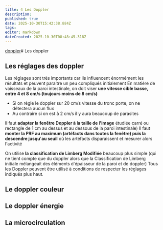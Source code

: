 ```yaml
---
title: 4 Les Doppler
description: 
published: true
date: 2025-10-30T15:42:38.884Z
tags: 
editor: markdown
dateCreated: 2025-10-30T08:48:45.318Z
---
```


[doppler](/bases/paroi_inflammee/doppler)# Les doppler
## Les réglages des doppler
Les réglages sont très importants car ils influencent énormément les résultats et peuvent paraitre un peu compliqués initialement
En matière de vaisseaux de la paroi intestinale, on doit viser **une vitesse cible basse, entre 4 et 8 cm/s (toujours moins de 8 cm/s)**

- Si on règle le doppler sur 20 cm/s vitesse du tronc porte, on ne détectera aucun flux 
- Au contraire si on est à 2 cm/s il y aura beaucoup de parasites

Il faut **adapter la fenêtre Doppler à la taille de l'image** étudiée carré ou rectangle de 1 cm au dessus et au dessous de la paroi intestinale)
Il faut **monter la PRF au maximum (artéfacts dans toutes la fenêtre) puis la descendre jusqu'au seuil** où les artéfacts disparaissent et mesurer alors l'activité

On utilise **la classification de Limberg Modifiée** beaucoup plus simple (qui ne tient compte que du doppler alors que la Classification de Limberg initiale mélangeait des éléments d'épaisseur de la paroi et de doppler)
Tous les Doppler peuvent être utilisé à conditions de respecter les réglages indiqués plus haut.
## Le doppler couleur

## Le doppler énergie
## La microcirculation